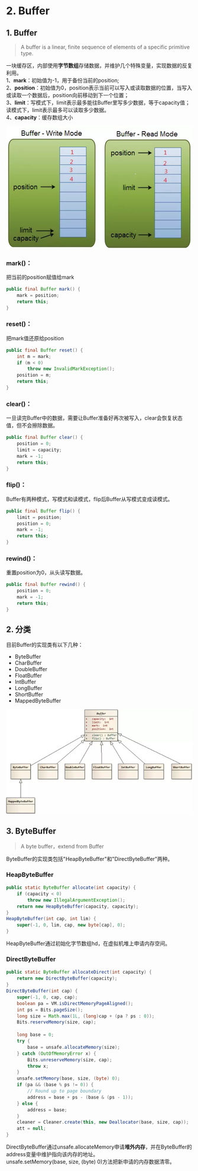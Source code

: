 # 2. Buffer

## 1. Buffer

> A buffer is a linear, finite sequence of elements of a specific primitive type.

一块缓存区，内部使用**字节数组**存储数据，并维护几个特殊变量，实现数据的反复利用。  
 1、**mark**：初始值为-1，用于备份当前的position;  
 2、**position**：初始值为0，position表示当前可以写入或读取数据的位置，当写入或读取一个数据后，position向前移动到下一个位置；  
 3、**limit**：写模式下，limit表示最多能往Buffer里写多少数据，等于capacity值；读模式下，limit表示最多可以读取多少数据。  
 4、**capacity**：缓存数组大小

![](../../../.gitbook/assets/image%20%28312%29.png)

### **mark\(\)**：

把当前的position赋值给mark

```java
public final Buffer mark() {
    mark = position;
    return this;
}
```

### **reset\(\)**：

把mark值还原给position

```java
public final Buffer reset() {
    int m = mark;
    if (m < 0)
        throw new InvalidMarkException();
    position = m;
    return this;
}
```

### **clear\(\)**：

一旦读完Buffer中的数据，需要让Buffer准备好再次被写入，clear会恢复状态值，但不会擦除数据。

```java
public final Buffer clear() {
    position = 0;
    limit = capacity;
    mark = -1;
    return this;
}
```

### **flip\(\)**：

Buffer有两种模式，写模式和读模式，flip后Buffer从写模式变成读模式。

```java
public final Buffer flip() {
    limit = position;
    position = 0;
    mark = -1;
    return this;
}
```

### **rewind\(\)**：

重置position为0，从头读写数据。

```java
public final Buffer rewind() {
    position = 0;
    mark = -1;
    return this;
}
```

## 2. 分类

目前Buffer的实现类有以下几种：

* ByteBuffer
* CharBuffer
* DoubleBuffer
* FloatBuffer
* IntBuffer
* LongBuffer
* ShortBuffer
* MappedByteBuffer

![](../../../.gitbook/assets/image%20%28162%29.png)

## 3. ByteBuffer

> A byte buffer，extend from Buffer

ByteBuffer的实现类包括"HeapByteBuffer"和"DirectByteBuffer"两种。

### **HeapByteBuffer**

```java
public static ByteBuffer allocate(int capacity) {
    if (capacity < 0)
        throw new IllegalArgumentException();
    return new HeapByteBuffer(capacity, capacity);
}
HeapByteBuffer(int cap, int lim) {  
    super(-1, 0, lim, cap, new byte[cap], 0);
}
```

HeapByteBuffer通过初始化字节数组hd，在虚拟机堆上申请内存空间。

### **DirectByteBuffer**

```java
public static ByteBuffer allocateDirect(int capacity) {
    return new DirectByteBuffer(capacity);
}
DirectByteBuffer(int cap) {
    super(-1, 0, cap, cap);
    boolean pa = VM.isDirectMemoryPageAligned();
    int ps = Bits.pageSize();
    long size = Math.max(1L, (long)cap + (pa ? ps : 0));
    Bits.reserveMemory(size, cap);

    long base = 0;
    try {
        base = unsafe.allocateMemory(size);
    } catch (OutOfMemoryError x) {
        Bits.unreserveMemory(size, cap);
        throw x;
    }
    unsafe.setMemory(base, size, (byte) 0);
    if (pa && (base % ps != 0)) {
        // Round up to page boundary
        address = base + ps - (base & (ps - 1));
    } else {
        address = base;
    }
    cleaner = Cleaner.create(this, new Deallocator(base, size, cap));
    att = null;
}
```

DirectByteBuffer通过unsafe.allocateMemory申请**堆外内存**，并在ByteBuffer的address变量中维护指向该内存的地址。  
 unsafe.setMemory\(base, size, \(byte\) 0\)方法把新申请的内存数据清零。  
  


